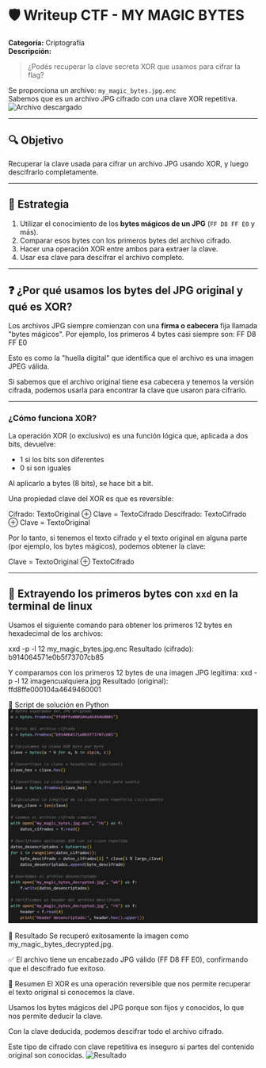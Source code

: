 # 🛡️ Writeup CTF - MY MAGIC BYTES

**Categoría:** Criptografía  
**Descripción:**  
> ¿Podés recuperar la clave secreta XOR que usamos para cifrar la flag?

Se proporciona un archivo: `my_magic_bytes.jpg.enc`  
Sabemos que es un archivo JPG cifrado con una clave XOR repetitiva.
![Archivo descargado](./archivofuenteCript1.jpg)

---

## 🔍 Objetivo

Recuperar la clave usada para cifrar un archivo JPG usando XOR, y luego descifrarlo completamente.

---

## 🔑 Estrategia

1. Utilizar el conocimiento de los **bytes mágicos de un JPG** (`FF D8 FF E0` y más).
2. Comparar esos bytes con los primeros bytes del archivo cifrado.
3. Hacer una operación XOR entre ambos para extraer la clave.
4. Usar esa clave para descifrar el archivo completo.

---

## ❓ ¿Por qué usamos los bytes del JPG original y qué es XOR?

Los archivos JPG siempre comienzan con una **firma o cabecera** fija llamada "bytes mágicos". Por ejemplo, los primeros 4 bytes casi siempre son: FF D8 FF E0

Esto es como la "huella digital" que identifica que el archivo es una imagen JPEG válida.

Si sabemos que el archivo original tiene esa cabecera y tenemos la versión cifrada, podemos usarla para encontrar la clave que usaron para cifrarlo.

---

### ¿Cómo funciona XOR?

La operación XOR (o exclusivo) es una función lógica que, aplicada a dos bits, devuelve:

- 1 si los bits son diferentes
- 0 si son iguales

Al aplicarlo a bytes (8 bits), se hace bit a bit.

Una propiedad clave del XOR es que es reversible:

Cifrado: TextoOriginal ⊕ Clave = TextoCifrado
Descifrado: TextoCifrado ⊕ Clave = TextoOriginal

Por lo tanto, si tenemos el texto cifrado y el texto original en alguna parte (por ejemplo, los bytes mágicos), podemos obtener la clave:

Clave = TextoOriginal ⊕ TextoCifrado

---

## 🔧 Extrayendo los primeros bytes con `xxd` en la terminal de linux

Usamos el siguiente comando para obtener los primeros 12 bytes en hexadecimal de los archivos:

xxd -p -l 12 my_magic_bytes.jpg.enc
Resultado (cifrado): b914064571e0b5f73707cb85

Y comparamos con los primeros 12 bytes de una imagen JPG legítima:
xxd -p -l 12 imagencualquiera.jpg
Resultado (original): ffd8ffe000104a4649460001

🧪 Script de solución en Python
![Script de Python](./cript1.jpg)


📸 Resultado
Se recuperó exitosamente la imagen como my_magic_bytes_decrypted.jpg.

✅ El archivo tiene un encabezado JPG válido (FF D8 FF E0), confirmando que el descifrado fue exitoso.

🧠 Resumen
El XOR es una operación reversible que nos permite recuperar el texto original si conocemos la clave.

Usamos los bytes mágicos del JPG porque son fijos y conocidos, lo que nos permite deducir la clave.

Con la clave deducida, podemos descifrar todo el archivo cifrado.

Este tipo de cifrado con clave repetitiva es inseguro si partes del contenido original son conocidas.
![Resultado](./cript1Flag.jpg)
